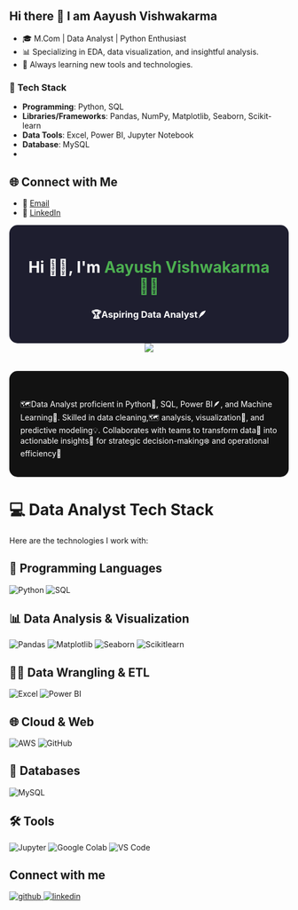 ## Hi there 👋 I am Aayush Vishwakarma 


- 🎓 M.Com | Data Analyst | Python Enthusiast
- 📊 Specializing in EDA, data visualization, and insightful analysis.
- 🌱 Always learning new tools and technologies.

### 🌟 **Tech Stack**  
- **Programming**: Python, SQL  
- **Libraries/Frameworks**: Pandas, NumPy, Matplotlib, Seaborn, Scikit-learn  
- **Data Tools**: Excel, Power BI, Jupyter Notebook  
- **Database**: MySQL  
- 

## 🌐 Connect with Me
- 📧 [Email](mailto:kayush058@gmail.com)
- 💼 [LinkedIn](https://www.linkedin.com/in/aayush-vishwakarma1/)

</p>
<div align="center" style="background-color: #1e1e2f; padding: 20px; border-radius: 15px;">
  <h1 style="color: #ffffff;">Hi 🙋‍♂️, I'm <span style="color: #4caf50;">Aayush Vishwakarma👨‍💻</span></h1>
  <h3 style="color: #ffffff;">🏆Aspiring Data Analyst🪶</h3>
</div>
<div align="center">
        <img src="https://user-images.githubusercontent.com/101393850/203085257-35f27fde-d256-4b2d-b65c-8458a73cb026.gif"  />  
</div>  
<br/>  
<!-- ![GitHub Desktop](https://user-images.githubusercontent.com/101393850/203085257-35f27fde-d256-4b2d-b65c-8458a73cb026.gif) -->
&nbsp;
<div style="padding: 20px; background-color: #121212; border-radius: 15px;">
  <h2 style="color: #4caf50;"></h2>
  <p style="color: #ffffff;">
    🗺️Data Analyst proficient in Python🐍, SQL, Power BI🪶, and Machine Learning🤖. Skilled in data cleaning,🗺 analysis, visualization🌿, and predictive modeling💡. Collaborates with teams to transform data🪻 into actionable insights🍂 for strategic decision-making❄️ and operational efficiency🥀
  </p>
</div>

# 💻 Data Analyst Tech Stack

Here are the technologies I work with:

## 🔧 Programming Languages
![Python](https://img.shields.io/badge/Python-3776AB?style=for-the-badge&logo=python&logoColor=white)
![SQL](https://img.shields.io/badge/SQL-4479A1?style=for-the-badge&logo=sql&logoColor=white)

## 📊 Data Analysis & Visualization
![Pandas](https://img.shields.io/badge/Pandas-150458?style=for-the-badge&logo=pandas&logoColor=white)
![Matplotlib](https://img.shields.io/badge/Matplotlib-005C5C?style=for-the-badge&logo=matplotlib&logoColor=white)
![Seaborn](https://img.shields.io/badge/Seaborn-008B8B?style=for-the-badge&logo=seaborn&logoColor=white)
![Scikitlearn](https://img.shields.io/badge/scikitlearn-E97627?style=for-the-badge&logo=scklitlearn&logoColor=white)

## 🧑‍💻 Data Wrangling & ETL
![Excel](https://img.shields.io/badge/Excel-217346?style=for-the-badge&logo=microsoft-excel&logoColor=white)
![Power BI](https://img.shields.io/badge/Power_BI-F2C811?style=for-the-badge&logo=powerbi&logoColor=white)

## 🌐 Cloud & Web
![AWS](https://img.shields.io/badge/AWS-232F3E?style=for-the-badge&logo=amazonaws&logoColor=white)
![GitHub](https://img.shields.io/badge/GitHub-181717?style=for-the-badge&logo=github&logoColor=white)

## 📂 Databases
![MySQL](https://img.shields.io/badge/MySQL-4479A1?style=for-the-badge&logo=mysql&logoColor=white)

## 🛠 Tools
![Jupyter](https://img.shields.io/badge/Jupyter-F37626?style=for-the-badge&logo=jupyter&logoColor=white)
![Google Colab](https://img.shields.io/badge/Google_Colab-F9AB00?style=for-the-badge&logo=googlecolab&logoColor=white)
![VS Code](https://img.shields.io/badge/VS_Code-007ACC?style=for-the-badge&logo=visualstudiocode&logoColor=white)

## Connect with me  
<a href=(https://github.com/AayushVishwakarma8) target="_blank">
<img src=https://img.shields.io/badge/github-%2324292e.svg?&style=for-the-badge&logo=github&logoColor=white alt=github style="margin-bottom: 5px;" />
</a>
<a href=(https://www.linkedin.com/in/aayush-vishwakarma1/) target="_blank">
<img src=https://img.shields.io/badge/linkedin-%231E77B5.svg?&style=for-the-badge&logo=linkedin&logoColor=white alt=linkedin style="margin-bottom: 5px;" />
</a>  


